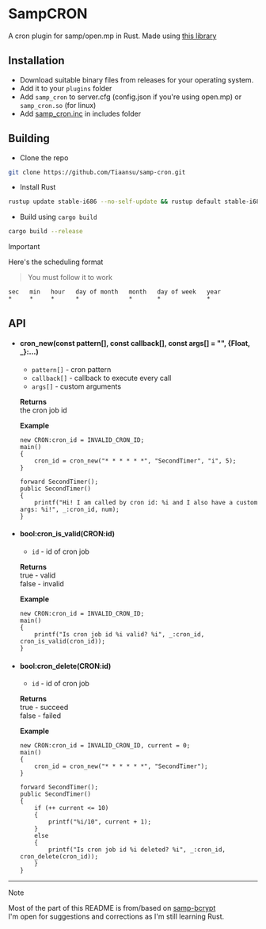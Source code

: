 # SampCRON

A cron plugin for samp/open.mp in Rust. Made using [this library](https://github.com/rs-god/rcron)

## Installation
- Download suitable binary files from releases for your operating system.
- Add it to your `plugins` folder
- Add `samp_cron` to server.cfg (config.json if you're using open.mp) or `samp_cron.so` (for linux)
- Add [samp_cron.inc](./include/samp_cron.inc) in includes folder

## Building
- Clone the repo
```bash
git clone https://github.com/Tiaansu/samp-cron.git
```
- Install Rust
```bash
rustup update stable-i686 --no-self-update && rustup default stable-i686
```
- Build using `cargo build`
```bash
cargo build --release
```

> [!IMPORTANT]
> Here's the scheduling format
> > You must follow it to work
> ```
> sec   min   hour   day of month   month   day of week   year
> *     *     *      *              *       *             *
> ```

## API
* #### cron_new(const pattern[], const callback[], const args[] = "", {Float, _}:...)
    * `pattern[]` - cron pattern
    * `callback[]` - callback to execute every call
    * `args[]` - custom arguments

    **Returns**   
        the cron job id

    **Example**   
    ```Pawn
    new CRON:cron_id = INVALID_CRON_ID;
    main()
    {
        cron_id = cron_new("* * * * * *", "SecondTimer", "i", 5);
    }
    
    forward SecondTimer();
    public SecondTimer()
    {
        printf("Hi! I am called by cron id: %i and I also have a custom args: %i!", _:cron_id, num);
    }
    ```

* #### bool:cron_is_valid(CRON:id)
    * `id` - id of cron job

    **Returns**  
        true - valid  
        false - invalid  

    **Example**
    ```Pawn
    new CRON:cron_id = INVALID_CRON_ID;
    main()
    {
        printf("Is cron job id %i valid? %i", _:cron_id, cron_is_valid(cron_id));
    }
    ```

* #### bool:cron_delete(CRON:id)
    * `id` - id of cron job

    **Returns**   
        true - succeed  
        false - failed  

    **Example**
    ```Pawn
    new CRON:cron_id = INVALID_CRON_ID, current = 0;
    main()
    {
        cron_id = cron_new("* * * * * *", "SecondTimer");
    }

    forward SecondTimer();
    public SecondTimer()
    {
        if (++ current <= 10)
        {
            printf("%i/10", current + 1);
        }
        else
        {
            printf("Is cron job id %i deleted? %i", _:cron_id, cron_delete(cron_id));
        }
    }
    ```  

---

> [!NOTE]  
> Most of the part of this README is from/based on [samp-bcrypt](https://github.com/Sreyas-Sreelal/samp-bcrypt)   
> I'm open for suggestions and corrections as I'm still learning Rust.   
